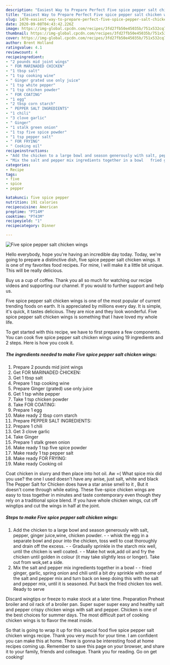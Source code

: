 ```yaml
---
description: "Easiest Way to Prepare Perfect Five spice pepper salt chicken wings"
title: "Easiest Way to Prepare Perfect Five spice pepper salt chicken wings"
slug: 1470-easiest-way-to-prepare-perfect-five-spice-pepper-salt-chicken-wings
date: 2020-09-08T04:43:42.226Z
image: https://img-global.cpcdn.com/recipes/3fd27fb50e45035b/751x532cq70/five-spice-pepper-salt-chicken-wings-recipe-main-photo.jpg
thumbnail: https://img-global.cpcdn.com/recipes/3fd27fb50e45035b/751x532cq70/five-spice-pepper-salt-chicken-wings-recipe-main-photo.jpg
cover: https://img-global.cpcdn.com/recipes/3fd27fb50e45035b/751x532cq70/five-spice-pepper-salt-chicken-wings-recipe-main-photo.jpg
author: Brent Holland
ratingvalue: 4.1
reviewcount: 4
recipeingredient:
- "2 pounds mid joint wings"
- " FOR MARINADED CHICKEN"
- "1 tbsp salt"
- "1 tsp cooking wine"
- " Ginger grated use only juice"
- "1 tsp white pepper"
- "1 tsp chicken powder"
- " FOR COATING"
- "1 egg"
- "2 tbsp corn starch"
- " PEPPER SALT INGREDIENTS"
- "1 chili"
- "3 clove garlic"
- " Ginger"
- "1 stalk green onion"
- "1 tsp five spice powder"
- "1 tsp pepper salt"
- " FOR FRYING"
- " Cooking oil"
recipeinstructions:
- "Add the chicken to a large bowl and season generously with salt, pepper, ginger juice,wine, chicken powder.  whisk the egg in a separate bowl and pour into the chicken, toss well to coat thoroughly and drain off the excess.  Gradually sprinkle in the starch mix well, until the chicken is well coated.  Make hot wok,add oil and fry the chicken until golden in colour (it may take slightly less or longer). Take out from wok,set a side."
- "Mix the salt and pepper mix ingredients together in a bowl   fried ginger, garlic, spring onion and chili until a bit dry sprinkle with some of the salt and pepper mix and turn back on keep doing this with the salt and pepper mix, until it is seasoned. Put back the fried chicken tos well. Ready to serve"
categories:
- Recipe
tags:
- five
- spice
- pepper

katakunci: five spice pepper 
nutrition: 191 calories
recipecuisine: American
preptime: "PT14M"
cooktime: "PT43M"
recipeyield: "1"
recipecategory: Dinner

---
```



![Five spice pepper salt chicken wings](https://img-global.cpcdn.com/recipes/3fd27fb50e45035b/751x532cq70/five-spice-pepper-salt-chicken-wings-recipe-main-photo.jpg)

Hello everybody, hope you're having an incredible day today. Today, we're going to prepare a distinctive dish, five spice pepper salt chicken wings. It is one of my favorites food recipes. For mine, I will make it a little bit unique. This will be really delicious.

Buy us a cup of coffee. Thank you all so much for watching our recipe videos and supporting our channel. If you would to further support and help us.

Five spice pepper salt chicken wings is one of the most popular of current trending foods on earth. It is appreciated by millions every day. It is simple, it's quick, it tastes delicious. They are nice and they look wonderful. Five spice pepper salt chicken wings is something that I have loved my whole life.


To get started with this recipe, we have to first prepare a few components. You can cook five spice pepper salt chicken wings using 19 ingredients and 2 steps. Here is how you cook it.

<!--inarticleads1-->

##### The ingredients needed to make Five spice pepper salt chicken wings:

1. Prepare 2 pounds mid joint wings
1. Get  FOR MARINADED CHICKEN:
1. Get 1 tbsp salt
1. Prepare 1 tsp cooking wine
1. Prepare  Ginger (grated) use only juice
1. Get 1 tsp white pepper
1. Take 1 tsp chicken powder
1. Take  FOR COATING:
1. Prepare 1 egg
1. Make ready 2 tbsp corn starch
1. Prepare  PEPPER SALT INGREDIENTS:
1. Prepare 1 chili
1. Get 3 clove garlic
1. Take  Ginger
1. Prepare 1 stalk green onion
1. Make ready 1 tsp five spice powder
1. Make ready 1 tsp pepper salt
1. Make ready  FOR FRYING:
1. Make ready  Cooking oil


Coat chicken in slurry and then place into hot oil. Aw =( What spice mix did you use? the one I used doesn&#39;t have any anise, just salt, white and black The Pepper Salt for Chicken does have a star anise smell to it , But it doesn&#39;t come through while eating. These five-spice chicken wings are easy to toss together in minutes and taste contemporary even though they rely on a traditional spice blend. If you have whole chicken wings, cut off wingtips and cut the wings in half at the joint. 

<!--inarticleads2-->

##### Steps to make Five spice pepper salt chicken wings:

1. Add the chicken to a large bowl and season generously with salt, pepper, ginger juice,wine, chicken powder. -  - whisk the egg in a separate bowl and pour into the chicken, toss well to coat thoroughly and drain off the excess. -  - Gradually sprinkle in the starch mix well, until the chicken is well coated. -  - Make hot wok,add oil and fry the chicken until golden in colour (it may take slightly less or longer). Take out from wok,set a side.
1. Mix the salt and pepper mix ingredients together in a bowl -  -  fried ginger, garlic, spring onion and chili until a bit dry sprinkle with some of the salt and pepper mix and turn back on keep doing this with the salt and pepper mix, until it is seasoned. Put back the fried chicken tos well. Ready to serve


Discard wingtips or freeze to make stock at a later time. Preparation Preheat broiler and oil rack of a broiler pan. Super super super easy and healthy salt and pepper crispy chicken wings with salt and pepper. Chicken is one of the best choices for summer days. The most difficult part of cooking chicken wings is to flavor the meat inside. 

So that is going to wrap it up for this special food five spice pepper salt chicken wings recipe. Thank you very much for your time. I am confident you can make this at home. There is gonna be interesting food at home recipes coming up. Remember to save this page on your browser, and share it to your family, friends and colleague. Thank you for reading. Go on get cooking!
